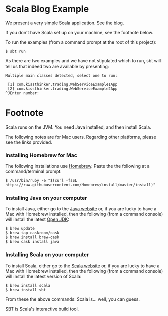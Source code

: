 # Scala Blog Example

We present a very simple Scala application. See the [blog](https://davidainslie.github.io/scala-blog-example).

If you don't have Scala set up on your machine, see the footnote below.

To run the examples (from a command prompt at the root of this project):
```
$ sbt run
```

As there are two examples and we have not stipulated which to run, sbt will tell us that indeed two are available by presenting:
```
Multiple main classes detected, select one to run:

 [1] com.kissthinker.trading.WebServiceExample1App
 [2] com.kissthinker.trading.WebServiceExample2App
^JEnter number: 
```

# Footnote

Scala runs on the JVM. You need Java installed, and then install Scala.

The following notes are for Mac users. Regarding other platforms, please see the links provided.

### Installing Homebrew for Mac
The following installations use [Homebrew](http://brew.sh/). Paste the the following at a command/terminal prompt:
```
$ /usr/bin/ruby -e "$(curl -fsSL https://raw.githubusercontent.com/Homebrew/install/master/install)"
```

### Installing Java on your computer

To install Java, either go to the [Java website](http://www.oracle.com/technetwork/java/javase/downloads/index.html) or, if you are lucky to have a Mac with Homebrew installed, then the following (from a command console) will install the latest [Open JDK](http://openjdk.java.net/):
```
$ brew update
$ brew tap caskroom/cask
$ brew install brew-cask
$ brew cask install java
```

### Installing Scala on your computer

To install Scala, either go to the [Scala website](http://www.scala-lang.org/download/) or, if you are lucky to have a Mac with Homebrew installed, then the following (from a command console) will install the latest version of Scala:
```
$ brew install scala
$ brew install sbt
```

From these the above commands: Scala is... well, you can guess.

SBT is Scala's interactive build tool.